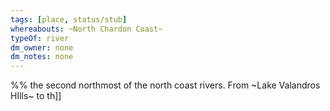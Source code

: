 ```yaml
---
tags: [place, status/stub]
whereabouts: ~North Chardon Coast~
typeOf: river
dm_owner: none
dm_notes: none
---
```

%% the second northmost of the north coast rivers. From ~Lake Valandros HIlls~ to th[](Endless%20Ocean.md)]] 
